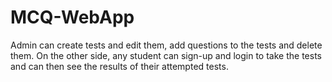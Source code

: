 # MCQ-WebApp

Admin can create tests and edit them, add questions to the tests and delete them. On the other side, any student can sign-up and login to take the tests and can then see the results of their attempted tests.
